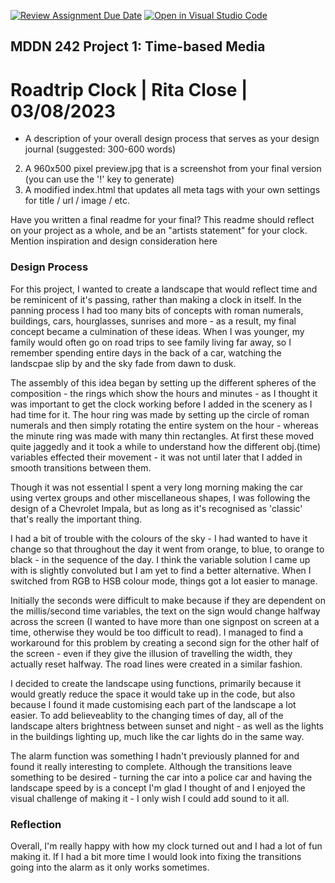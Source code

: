 [![Review Assignment Due Date](https://classroom.github.com/assets/deadline-readme-button-24ddc0f5d75046c5622901739e7c5dd533143b0c8e959d652212380cedb1ea36.svg)](https://classroom.github.com/a/JAZAP9dv)
[![Open in Visual Studio Code](https://classroom.github.com/assets/open-in-vscode-718a45dd9cf7e7f842a935f5ebbe5719a5e09af4491e668f4dbf3b35d5cca122.svg)](https://classroom.github.com/online_ide?assignment_repo_id=11439596&assignment_repo_type=AssignmentRepo)

## MDDN 242 Project 1: Time-based Media  

# Roadtrip Clock | Rita Close | 03/08/2023


* A description of your overall design process that serves as your design journal (suggested: 300-600 words)
2) A 960x500 pixel preview.jpg that is a screenshot from your final version (you can use the '!' key to generate)
3) A modified index.html that updates all meta tags with your own settings for title / url / image / etc.

Have you written a final readme for your final? This readme should reflect on your project as a whole, and be an "artists statement" for your clock. Mention inspiration and design consideration here


### Design Process

For this project, I wanted to create a landscape that would reflect time and be reminicent of it's passing, rather than making a clock in itself. In the panning process I had too many bits of concepts with roman numerals, buildings, cars, hourglasses, sunrises and more - as a result, my final concept became a culmination of these ideas. When I was younger, my family would often go on road trips to see family living far away, so I remember spending entire days in the back of a car, watching the landscpae slip by and the sky fade from dawn to dusk.

The assembly of this idea began by setting up the different spheres of the composition - the rings which show the hours and minutes - as I thought it was important to get the clock working before I added in the scenery as I had time for it. The hour ring was made by setting up the circle of roman numerals and then simply rotating the entire system on the hour - whereas the minute ring was made with many thin rectangles. At first these moved quite jaggedly and it took a while to understand how the different obj.(time) variables effected their movement - it was not until later that I added in smooth transitions between them.

Though it was not essential I spent a very long morning making the car using vertex groups and other miscellaneous shapes, I was following the design of a Chevrolet Impala, but as long as it's recognised as 'classic' that's really the important thing.

I had a bit of trouble with the colours of the sky - I had wanted to have it change so that throughout the day it went from orange, to blue, to orange to black - in the sequence of the day. I think the variable solution I came up with is slightly convoluted but I am yet to find a better alternative. When I switched from RGB to HSB colour mode, things got a lot easier to manage.

Initially the seconds were difficult to make because if they are dependent on the millis/second time variables, the text on the sign would change halfway across the screen (I wanted to have more than one signpost on screen at a time, otherwise they would be too difficult to read). I managed to find a workaround for this problem by creating a second sign for the other half of the screen - even if they give the illusion of travelling the width, they actually reset halfway. The road lines were created in a similar fashion.

I decided to create the landscape using functions, primarily because it would greatly reduce the space it would take up in the code, but also because I found it made customising each part of the landscape a lot easier. To add believeablity to the changing times of day, all of the landscape alters brightness between sunset and night - as well as the lights in the buildings lighting up, much like the car lights do in the same way.

The alarm function was something I hadn't previously planned for and found it really interesting to complete. Although the transitions leave something to be desired - turning the car into a police car and having the landscape speed by is a concept I'm glad I thought of and I enjoyed the visual challenge of making it - I only wish I could add sound to it all.

### Reflection

Overall, I'm really happy with how my clock turned out and I had a lot of fun making it. If I had a bit more time I would look into fixing the transitions going into the alarm as it only works sometimes.